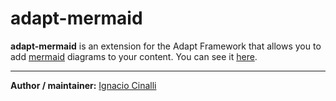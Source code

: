 # adapt-mermaid

**adapt-mermaid** is an extension for the Adapt Framework that allows you to add [mermaid](http://mermaid.js.org/) diagrams to your content.
You can see it [here](https://adaptlearning-no-core.web.app/#/id/expo-55).

----------------------------
**Author / maintainer:** [Ignacio Cinalli](https://github.com/nachocinalli)  